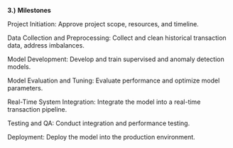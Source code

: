 **3.)** **Milestones**

Project Initiation: Approve project scope, resources, and timeline.

Data Collection and Preprocessing: Collect and clean historical transaction data, address imbalances.

Model Development: Develop and train supervised and anomaly detection models.

Model Evaluation and Tuning: Evaluate performance and optimize model parameters.

Real-Time System Integration: Integrate the model into a real-time transaction pipeline.

Testing and QA: Conduct integration and performance testing.

Deployment: Deploy the model into the production environment.

